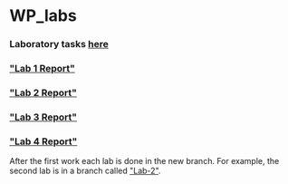 # WP_labs
### Laboratory tasks [here](http://alice.pnzgu.ru/~dav/web/)

### ["Lab 1 Report"](https://github.com/SolovyovD/WP_labs/blob/2afe3ead049fdd58a8e2484e069b4838af6dde91/Reports/Lab_1(Solovyov_Chirkin).docx)
### ["Lab 2 Report"](https://github.com/SolovyovD/WP_labs/blob/2afe3ead049fdd58a8e2484e069b4838af6dde91/Reports/Lab_2(Solovyov_Chirkin).docx)
### ["Lab 3 Report"](https://github.com/SolovyovD/WP_labs/blob/Lab-3/Lab%20Report(Solovyov_Chirkin).docx)
### ["Lab 4 Report"](https://github.com/SolovyovD/WP_labs/blob/Lab-4/Lab%20Report(Solovyov_Chirkin).docx)


After the first work each lab is done in the new branch. For example, the second lab is in a branch called ["Lab-2"](https://github.com/SolovyovD/WP_labs/tree/Lab-2).
